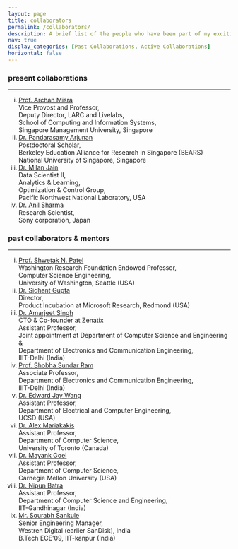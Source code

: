 ```yaml
---
layout: page
title: collaborators
permalink: /collaborators/
description: A brief list of the people who have been part of my exciting research journey so far.
nav: true
display_categories: [Past Collaborations, Active Collaborations]
horizontal: false
---
```


<!-- <h2>Ordered List with Roman Numbers</h2>

<ol type="i">
  <li>Coffee</li>
  <li>Tea</li>
  <li>Milk</li>
</ol>   -->

<h3> present collaborations </h3>
<hr>
<ol type="i">

  <li> <a href="https://sites.google.com/view/archan-misra"> Prof. Archan Misra </a>  </li>
  Vice Provost and Professor, <br>
  Deputy Director, LARC and Livelabs, <br>
  School of Computing and Information Systems, <br>
  Singapore Management University, Singapore <br>

  <li> <a href="https://www.samy101.com/"> Dr. Pandarasamy Arjunan </a>  </li>
  ‎Postdoctoral Scholar,  <br>
  ‎Berkeley Education Alliance for Research in Singapore (BEARS) <br>
  National University of Singapore, Singapore <br>

  <li> <a href="https://milanjainblog.wordpress.com/"> Dr. Milan Jain </a> </li>
  Data Scientist II,  <br>
  Analytics & Learning,  <br>
  Optimization & Control Group,  <br>
  Pacific Northwest National Laboratory, USA <br>

  <li> <a href="https://www.iiitd.edu.in/~anils/"> Dr. Anil Sharma </a> </li>
  Research Scientist,  <br>
  Sony corporation, Japan  <br>

</ol>

<h3> past collaborators & mentors </h3>
<hr>
<ol type="i">

  <li> <a href="https://homes.cs.washington.edu/~shwetak/"> Prof. Shwetak N. Patel </a> </li>
  Washington Research Foundation Endowed Professor,<br>
  Computer Science Engineering,<br>
  University of Washington, Seattle (USA)<br>

  <li> <a href="https://www.linkedin.com/in/sidhantgupta"> Dr. Sidhant Gupta </a> </li>
  Director,<br>
  Product Incubation at Microsoft Research, Redmond (USA)<br>

  <li> <a href="http://faculty.iiitd.ac.in/~amarjeet/ "> Dr. Amarjeet Singh </a> </li>
  CTO & Co-founder at Zenatix <br>
  Assistant Professor, <br>
  Joint appointment at Department of Computer Science and Engineering & <br>
  Department of Electronics and Communication Engineering, <br>
  IIIT-Delhi (India) <br>

  <li> <a href="https://www.iiitd.ac.in/shobha"> Prof. Shobha Sundar Ram </a> </li>
  Associate Professor, <br>
  Department of Electronics and Communication Engineering, <br>
  IIIT-Delhi (India) <br>

  <li> <a href="https://www.ejaywang.com/"> Dr. Edward Jay Wang </a> </li>
  Assistant Professor, <br>
  Department of Electrical and Computer Engineering, <br>
  UCSD (USA) <br>

  <li> <a href="https://mariakakis.github.io/"> Dr. Alex Mariakakis </a> </li>
  Assistant Professor, <br>
  Department of Computer Science, <br>
  University of Toronto (Canada) <br>

  <li> <a href="http://www.mayankgoel.com/"> Dr. Mayank Goel </a> </li>
  Assistant Professor, <br>
  Department of Computer Science, <br>
  Carnegie Mellon University (USA) <br>

  <li> <a href="https://nipunbatra.github.io/"> Dr. Nipun Batra </a> </li>
  Assistant Professor, <br>
  Department of Computer Science and Engineering, <br>
  IIT-Gandhinagar (India) <br>

  <li> <a href="https://in.linkedin.com/in/sourabh-sankule-51575418"> Mr. Sourabh Sankule </a> </li>
  Senior Engineering Manager, <br>
  Westren Digital (earlier SanDisk), India <br>
  B.Tech ECE'09, IIT-kanpur (India) <br>

</ol>
